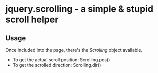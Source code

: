 # jquery.scrolling - a simple & stupid scroll helper
## Usage

Once included into the page, there's the _Scrolling_ object available.

 - To get the actual scroll position: Scrolling.pos()
 - To get the scrolled direction: Scrolling.dir()
